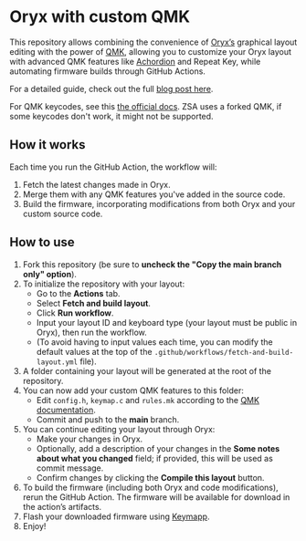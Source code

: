 # Oryx with custom QMK

This repository allows combining the convenience of [Oryx’s](https://www.zsa.io/oryx) graphical layout editing with the power of [QMK](https://qmk.fm), allowing you to customize your Oryx layout with advanced QMK features like [Achordion](https://getreuer.info/posts/keyboards/achordion/index.html) and Repeat Key, while automating firmware builds through GitHub Actions.

For a detailed guide, check out the full [blog post here](https://blog.zsa.io/oryx-custom-qmk-features).

For QMK keycodes, see this [the official docs](https://docs.qmk.fm/keycodes_basic). ZSA uses a forked QMK, if some keycodes don't work, it might not be supported.

## How it works

Each time you run the GitHub Action, the workflow will:
1. Fetch the latest changes made in Oryx.
2. Merge them with any QMK features you've added in the source code.
3. Build the firmware, incorporating modifications from both Oryx and your custom source code.

## How to use

1. Fork this repository (be sure to **uncheck the "Copy the main branch only" option**).
2. To initialize the repository with your layout:
   - Go to the **Actions** tab.
   - Select **Fetch and build layout**.
   - Click **Run workflow**.
   - Input your layout ID and keyboard type (your layout must be public in Oryx), then run the workflow.
   - (To avoid having to input values each time, you can modify the default values at the top of the `.github/workflows/fetch-and-build-layout.yml` file).
3. A folder containing your layout will be generated at the root of the repository.
4. You can now add your custom QMK features to this folder:
   - Edit `config.h`, `keymap.c` and `rules.mk` according to the [QMK documentation](https://github.com/qmk/qmk_firmware/tree/master/docs/features).
   - Commit and push to the **main** branch.
5. You can continue editing your layout through Oryx:
   - Make your changes in Oryx. 
   - Optionally, add a description of your changes in the **Some notes about what you changed** field; if provided, this will be used as commit message.
   - Confirm changes by clicking the **Compile this layout** button.
6. To build the firmware (including both Oryx and code modifications), rerun the GitHub Action. The firmware will be available for download in the action’s artifacts.
7. Flash your downloaded firmware using [Keymapp](https://www.zsa.io/flash#flash-keymap).
8. Enjoy!
